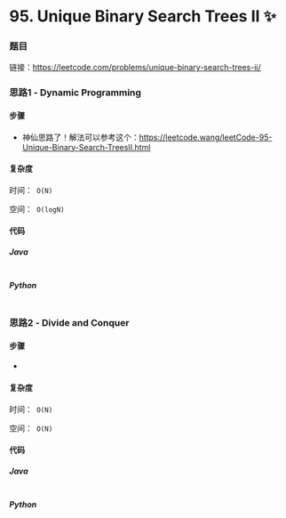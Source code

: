 

# 95. Unique Binary Search Trees II ✨

### 题目

链接：https://leetcode.com/problems/unique-binary-search-trees-ii/



### 思路1 - Dynamic Programming

#### 步骤

- 神仙思路了！解法可以参考这个：https://leetcode.wang/leetCode-95-Unique-Binary-Search-TreesII.html

  


#### 复杂度

时间：` O(N)`

空间：` O(logN)`



#### 代码

##### Java

```java

```



##### Python

```python

```



### 思路2 - Divide and Conquer

#### 步骤

- 





#### 复杂度

时间：` O(N)`

空间：` O(N)`



#### 代码

##### Java

```java

```



##### Python

```python

```

